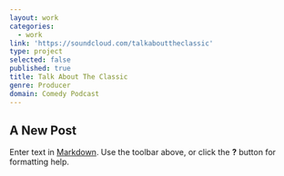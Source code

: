 ```yaml
---
layout: work
categories:
  - work
link: 'https://soundcloud.com/talkabouttheclassic'
type: project
selected: false
published: true
title: Talk About The Classic
genre: Producer
domain: Comedy Podcast
---
```

## A New Post

Enter text in [Markdown](http://daringfireball.net/projects/markdown/). Use the toolbar above, or click the **?** button for formatting help.
